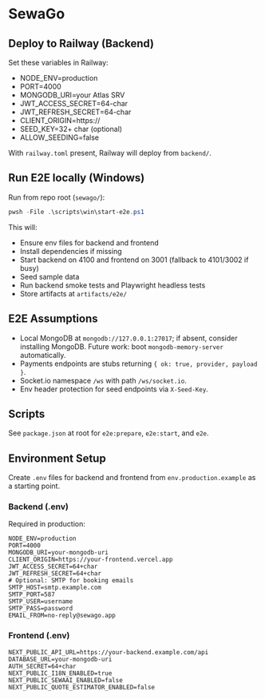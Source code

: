 # SewaGo
## Deploy to Railway (Backend)

Set these variables in Railway:
- NODE_ENV=production
- PORT=4000
- MONGODB_URI=your Atlas SRV
- JWT_ACCESS_SECRET=64-char
- JWT_REFRESH_SECRET=64-char
- CLIENT_ORIGIN=https://<your-vercel-site>
- SEED_KEY=32+ char (optional)
- ALLOW_SEEDING=false

With `railway.toml` present, Railway will deploy from `backend/`.


## Run E2E locally (Windows)

Run from repo root (`sewago/`):

```powershell
pwsh -File .\scripts\win\start-e2e.ps1
```

This will:
- Ensure env files for backend and frontend
- Install dependencies if missing
- Start backend on 4100 and frontend on 3001 (fallback to 4101/3002 if busy)
- Seed sample data
- Run backend smoke tests and Playwright headless tests
- Store artifacts at `artifacts/e2e/`

## E2E Assumptions
- Local MongoDB at `mongodb://127.0.0.1:27017`; if absent, consider installing MongoDB. Future work: boot `mongodb-memory-server` automatically.
- Payments endpoints are stubs returning `{ ok: true, provider, payload }`.
- Socket.io namespace `/ws` with path `/ws/socket.io`.
- Env header protection for seed endpoints via `X-Seed-Key`.

## Scripts
See `package.json` at root for `e2e:prepare`, `e2e:start`, and `e2e`.


## Environment Setup

Create `.env` files for backend and frontend from `env.production.example` as a starting point.

### Backend (.env)
Required in production:

```
NODE_ENV=production
PORT=4000
MONGODB_URI=your-mongodb-uri
CLIENT_ORIGIN=https://your-frontend.vercel.app
JWT_ACCESS_SECRET=64+char
JWT_REFRESH_SECRET=64+char
# Optional: SMTP for booking emails
SMTP_HOST=smtp.example.com
SMTP_PORT=587
SMTP_USER=username
SMTP_PASS=password
EMAIL_FROM=no-reply@sewago.app
```

### Frontend (.env)

```
NEXT_PUBLIC_API_URL=https://your-backend.example.com/api
DATABASE_URL=your-mongodb-uri
AUTH_SECRET=64+char
NEXT_PUBLIC_I18N_ENABLED=true
NEXT_PUBLIC_SEWAAI_ENABLED=false
NEXT_PUBLIC_QUOTE_ESTIMATOR_ENABLED=false
```